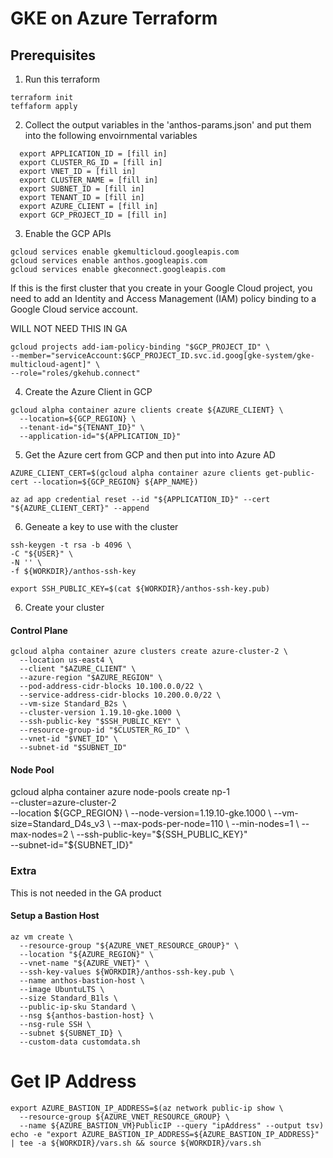 # GKE on Azure Terraform

## Prerequisites

1. Run  this terraform
```
terraform init
teffaform apply
```

2. Collect the output variables in the 'anthos-params.json' and put them into the following envoirnmental variables
```
  export APPLICATION_ID = [fill in]
  export CLUSTER_RG_ID = [fill in]
  export VNET_ID = [fill in]
  export CLUSTER_NAME = [fill in]
  export SUBNET_ID = [fill in]
  export TENANT_ID = [fill in]
  export AZURE_CLIENT = [fill in]
  export GCP_PROJECT_ID = [fill in]
  ```

 3. Enable the GCP APIs
 ```
gcloud services enable gkemulticloud.googleapis.com
gcloud services enable anthos.googleapis.com
gcloud services enable gkeconnect.googleapis.com
```

If this is the first cluster that you create in your Google Cloud project, you need to add an Identity and Access Management (IAM) policy binding to a Google Cloud service account.

 WILL NOT NEED THIS IN GA

```
gcloud projects add-iam-policy-binding "$GCP_PROJECT_ID" \
--member="serviceAccount:$GCP_PROJECT_ID.svc.id.goog[gke-system/gke-multicloud-agent]" \
--role="roles/gkehub.connect"
```


4. Create the Azure Client in GCP


```
gcloud alpha container azure clients create ${AZURE_CLIENT} \
  --location=${GCP_REGION} \
  --tenant-id="${TENANT_ID}" \
  --application-id="${APPLICATION_ID}"
```

5. Get the Azure cert from GCP and then put into into Azure AD

```
AZURE_CLIENT_CERT=$(gcloud alpha container azure clients get-public-cert --location=${GCP_REGION} ${APP_NAME})
```

```
az ad app credential reset --id "${APPLICATION_ID}" --cert "${AZURE_CLIENT_CERT}" --append
```

6. Geneate a key to use with the cluster

```
ssh-keygen -t rsa -b 4096 \
-C "${USER}" \
-N '' \
-f ${WORKDIR}/anthos-ssh-key
```


```
export SSH_PUBLIC_KEY=$(cat ${WORKDIR}/anthos-ssh-key.pub)
```

6. Create your cluster

#### Control Plane
```
gcloud alpha container azure clusters create azure-cluster-2 \
  --location us-east4 \
  --client "$AZURE_CLIENT" \
  --azure-region "$AZURE_REGION" \
  --pod-address-cidr-blocks 10.100.0.0/22 \
  --service-address-cidr-blocks 10.200.0.0/22 \
  --vm-size Standard_B2s \
  --cluster-version 1.19.10-gke.1000 \
  --ssh-public-key "$SSH_PUBLIC_KEY" \
  --resource-group-id "$CLUSTER_RG_ID" \
  --vnet-id "$VNET_ID" \
  --subnet-id "$SUBNET_ID"
  ```
#### Node Pool

gcloud alpha container azure node-pools create np-1 \
  --cluster=azure-cluster-2 \
  --location ${GCP_REGION} \
  --node-version=1.19.10-gke.1000 \
  --vm-size=Standard_D4s_v3 \
  --max-pods-per-node=110 \
  --min-nodes=1 \
  --max-nodes=2 \
  --ssh-public-key="${SSH_PUBLIC_KEY}" \
  --subnet-id="${SUBNET_ID}"



### Extra
This is not needed in the GA product
#### Setup a Bastion Host
```
az vm create \
  --resource-group "${AZURE_VNET_RESOURCE_GROUP}" \
  --location "${AZURE_REGION}" \
  --vnet-name "${AZURE_VNET}" \
  --ssh-key-values ${WORKDIR}/anthos-ssh-key.pub \
  --name anthos-bastion-host \
  --image UbuntuLTS \
  --size Standard_B1ls \
  --public-ip-sku Standard \
  --nsg ${anthos-bastion-host} \
  --nsg-rule SSH \
  --subnet ${SUBNET_ID} \
  --custom-data customdata.sh
```

# Get IP Address


```
export AZURE_BASTION_IP_ADDRESS=$(az network public-ip show \
  --resource-group ${AZURE_VNET_RESOURCE_GROUP} \
  --name ${AZURE_BASTION_VM}PublicIP --query "ipAddress" --output tsv)
echo -e "export AZURE_BASTION_IP_ADDRESS=${AZURE_BASTION_IP_ADDRESS}" | tee -a ${WORKDIR}/vars.sh && source ${WORKDIR}/vars.sh
```


#